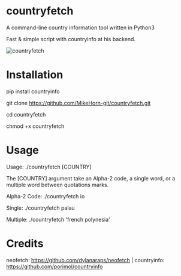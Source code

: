 # countryfetch
A command-line country information tool written in Python3

Fast & simple script with countryinfo at his backend.

![countryfetch](https://github.com/MikeHorn-git/countryfetch/assets/123373126/bead4be9-a721-45ae-bd0e-5935d5455089)

# Installation
pip install countryinfo

git clone https://github.com/MikeHorn-git/countryfetch.git

cd countryfetch

chmod +x countryfetch

# Usage
Usage: ./countryfetch [COUNTRY]

The [COUNTRY] argument take an Alpha-2 code, a single word, or a multiple word between quotations marks.

Alpha-2 Code: ./countryfetch io

Single: ./countryfetch palau

Multiple: ./countryfetch 'french polynesia'

# Credits
neofetch: https://github.com/dylanaraps/neofetch |
countryinfo: https://github.com/porimol/countryinfo

